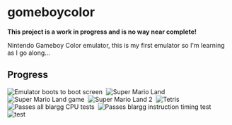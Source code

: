 gomeboycolor
============================
**This project is a work in progress and is no way near complete!**

Nintendo Gameboy Color emulator, this is my first emulator so I'm learning as I go along...

Progress
---------------------------
![Emulator boots to boot screen](https://github.com/djhworld/gomeboycolor/raw/master/images/boot_sequence.png)&nbsp;
![Super Mario Land](https://github.com/djhworld/gomeboycolor/raw/master/images/sml.gb.png)&nbsp;
![Super Mario Land game](https://github.com/djhworld/gomeboycolor/raw/master/images/sml_game.gb.png)&nbsp;
![Super Mario Land 2](https://github.com/djhworld/gomeboycolor/raw/master/images/sml2.gb.png)&nbsp;
![Tetris](https://github.com/djhworld/gomeboycolor/raw/master/images/tetris.gb.png)&nbsp;
![Passes all blargg CPU tests](https://github.com/djhworld/gomeboycolor/raw/master/images/cpu_instrs.gb.png)&nbsp;
![Passes blargg instruction timing test](https://github.com/djhworld/gomeboycolor/raw/master/images/instr_timing.gb.png)&nbsp;
![test](https://github.com/djhworld/gomeboycolor/raw/master/images/test.gb.png)&nbsp;
